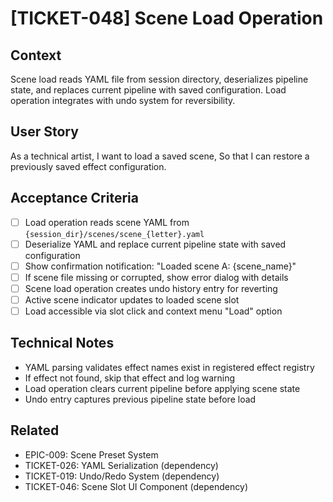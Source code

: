 # [TICKET-048] Scene Load Operation

## Context
Scene load reads YAML file from session directory, deserializes pipeline state, and replaces current pipeline with saved configuration. Load operation integrates with undo system for reversibility.

## User Story
As a technical artist,
I want to load a saved scene,
So that I can restore a previously saved effect configuration.

## Acceptance Criteria
- [ ] Load operation reads scene YAML from `{session_dir}/scenes/scene_{letter}.yaml`
- [ ] Deserialize YAML and replace current pipeline state with saved configuration
- [ ] Show confirmation notification: "Loaded scene A: {scene_name}"
- [ ] If scene file missing or corrupted, show error dialog with details
- [ ] Scene load operation creates undo history entry for reverting
- [ ] Active scene indicator updates to loaded scene slot
- [ ] Load accessible via slot click and context menu "Load" option

## Technical Notes
- YAML parsing validates effect names exist in registered effect registry
- If effect not found, skip that effect and log warning
- Load operation clears current pipeline before applying scene state
- Undo entry captures previous pipeline state before load

## Related
- EPIC-009: Scene Preset System
- TICKET-026: YAML Serialization (dependency)
- TICKET-019: Undo/Redo System (dependency)
- TICKET-046: Scene Slot UI Component (dependency)
